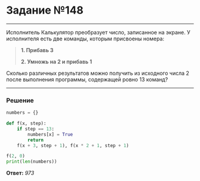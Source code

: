 # Задание №148

---

Исполнитель Калькулятор преобразует число, записанное на экране. У исполнителя есть две команды, которым присвоены номера:
> **1. Прибавь 3**
> 
> **2. Умножь на 2 и прибавь 1**

Сколько различных результатов можно получить из исходного числа 2 после выполнения программы, содержащей ровно 13 команд?

---

### Решение

```python
numbers = {}

def f(x, step):
    if step == 13:
        numbers[x] = True
        return
    f(x + 3, step + 1), f(x * 2 + 1, step + 1)

f(2, 0)
print(len(numbers))
```

**Ответ:** _973_